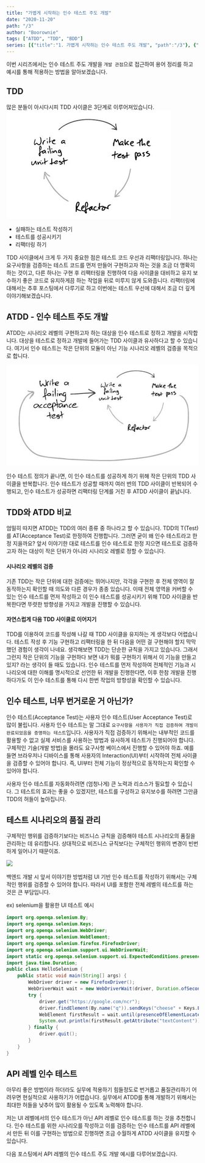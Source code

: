 ```yaml
---
title: "가볍게 시작하는 인수 테스트 주도 개발"
date: "2020-11-20"
path: "/3"
author: "Boorownie"
tags: ["ATDD", "TDD", "BDD"]
series: [{"title":"1. 가볍게 시작하는 인수 테스트 주도 개발", "path":"/3"}, {"title":"2. 인수 테스트 주도로 개발해보기 with Spring"}, {"title":"3. 인수 테스트 주도 개발 팁"}]
---
```


이번 시리즈에서는 인수 테스트 주도 개발을 `개발 관점`으로 접근하여 용어 정리를 하고 예시를 통해 적용하는 방법을 알아보겠습니다.

## TDD

많은 분들이 아시다시피 TDD 사이클은 3단계로 이루어져있습니다.
![image_tdd](../images/tdd.jpg)

- 실패하는 테스트 작성하기
- 테스트를 성공시키기
- 리팩터링 하기

TDD 사이클에서 크게 두 가지 중요한 점은 테스트 코드 우선과 리팩터링입니다.
하나는 요구사항을 검증하는 테스트 코드를 먼저 만들어 구현하고자 하는 것을 조금 더 명확히 하는 것이고, 다른 하나는 구현 후 리팩터링을 진행하여 다음 사이클을 대비하고 유지 보수하기 좋은 코드로 유지하게끔 하는 작업을 뒤로 미루지 않게 도와줍니다.
리팩터링에 대해서는 추후 포스팅에서 다루기로 하고 이번에는 테스트 우선에 대해서 조금 더 깊게 이야기해보겠습니다.


## ATDD - 인수 테스트 주도 개발

ATDD는 시나리오 레벨의 구현하고자 하는 대상을 인수 테스트로 정하고 개발을 시작합니다.
대상을 테스트로 정하고 개발에 들어가는 TDD 사이클과 유사하다고 할 수 있습니다.
여기서 인수 테스트는 작은 단위의 모듈이 아닌 기능 시나리오 레벨의 검증을 목적으로 합니다.

![](../images/atdd.jpg)

인수 테스트 정의가 끝나면, 이 인수 테스트를 성공하게 하기 위해 작은 단위의 TDD 사이클을 반복합니다.
인수 테스트가 성공할 때까지 여러 번의 TDD 사이클이 반복되어 수행되고, 인수 테스트가 성공하면 리팩터링 단계를 거친 후 ATDD 사이클이 끝납니다.

## TDD와 ATDD 비교

엄밀히 따지면 ATDD는 TDD의 여러 종류 중 하나라고 할 수 있습니다. TDD의 T(Test)를 AT(Acceptance Test)로 한정하여 진행합니다.
그러면 굳이 왜 인수 테스트라고 한정 지을까요?
앞서 이야기한 대로 테스트를 인수 테스트로 한정 지으면 테스트로 검증하고자 하는 대상이 작은 단위가 아니라 시나리오 레벨로 정할 수 있습니다.

#### 시나리오 레벨의 검증

기존 TDD는 작은 단위에 대한 검증에는 뛰어나지만, 각각을 구현한 후 전체 영역이 잘 동작하는지 확인할 때 의도와 다른 경우가 종종 있습니다.
이때 전체 영역을 커버할 수 있는 인수 테스트를 먼저 작성하고 이 인수 테스트를 성공시키기 위해 TDD 사이클을 반복한다면 뚜렷한 방향성을 가지고 개발을 진행할 수 있습니다.

#### 자연스럽게 다음 TDD 사이클로 이어지기

TDD를 이용하여 코드를 작성해 나갈 때 TDD 사이클을 유지하는 게 생각보다 어렵습니다.
테스트 작성 후 기능 구현하고 리팩터링을 한 뒤 다음을 어떤 걸 구현해야 할지 막막했던 경험이 생각이 나네요.
생각해보면 TDD는 단순한 규칙을 가지고 있습니다. 그래서 그런지 작은 단위의 기능을 구현하다 보면 내가 뭐를 구현하기 위해서 이 기능을 만들고 있지? 라는 생각이 들 때도 있습니다.
인수 테스트를 먼저 작성하여 전체적인 기능과 시나리오에 대한 이해를 명시적으로 선언한 뒤 개발을 진행한다면, 이후 한참 개발을 진행하다가도 이 인수 테스트를 통해 다시 한번 작업의 방향성을 확인할 수 있습니다.

## 인수 테스트, 너무 번거로운 거 아닌가?

인수 테스트(Acceptance Test)는 사용자 인수 테스트(User Acceptance Test)로 많이 불립니다.
사용자 인수 테스트는 말 그대로 `요구사항을 사용자가 직접 검증하여 개발이 완료되었음을 증명하는 테스트`입니다.
사용자가 직접 검증하기 위해서는 내부적인 코드를 활용할 수 없고 실제 서비스를 사용하는 방법과 유사하게 테스트가 진행되어야 합니다.
구체적인 기술(개발 방법)을 몰라도 요구사항 베이스에서 진행할 수 있어야 하죠.
예를 들면 브라우저나 디바이스를 통해 사용자의 Interaction(UI)부터 시작하여 전체 사이클을 검증할 수 있어야 합니다.
즉, UI부터 전체 기능이 정상적으로 동작하는지 확인할 수 있어야 합니다.

사용자 인수 테스트를 자동화하려면 (엄청나게) 큰 노력과 리소스가 필요할 수 있습니다.
그 테스트의 효과는 좋을 수 있겠지만, 테스트를 구성하고 유지보수를 하려면 그만큼 TDD의 허들이 높아집니다.

## 테스트 시나리오의 품질 관리

구체적인 행위를 검증하기보다는 비즈니스 규칙을 검증해야 테스트 시나리오의 품질을 관리하는 데 유리합니다.
상대적으로 비즈니스 규칙보다는 구체적인 행위의 변경이 빈번하게 일어나기 때문이죠.
> 
![](https://user-images.githubusercontent.com/4353846/72653486-7956cf80-39ce-11ea-82c1-341fbaacb896.png)

백엔드 개발 시 앞서 이야기한 방법처럼 UI 기반 인수 테스트를 작성하기 위해서는 구체적인 행위를 검증할 수 있어야 합니다.
따라서 UI를 포함한 전체 레벨의 테스트를 하는 것은 큰 부담입니다.

ex) selenium을 활용한 UI 테스트 예시
```java
import org.openqa.selenium.By;
import org.openqa.selenium.Keys;
import org.openqa.selenium.WebDriver;
import org.openqa.selenium.WebElement;
import org.openqa.selenium.firefox.FirefoxDriver;
import org.openqa.selenium.support.ui.WebDriverWait;
import static org.openqa.selenium.support.ui.ExpectedConditions.presenceOfElementLocated;
import java.time.Duration;
public class HelloSelenium {
    public static void main(String[] args) {
        WebDriver driver = new FirefoxDriver();
        WebDriverWait wait = new WebDriverWait(driver, Duration.ofSeconds(10));
        try {
            driver.get("https://google.com/ncr");
            driver.findElement(By.name("q")).sendKeys("cheese" + Keys.ENTER);
            WebElement firstResult = wait.until(presenceOfElementLocated(By.cssSelector("h3>div")));
            System.out.println(firstResult.getAttribute("textContent"));
        } finally {
            driver.quit();
        }
    }
}
```

## API 레벨 인수 테스트
아무리 좋은 방법이라 하더라도 실무에 적용하기 힘들정도로 번거롭고 품질관리하기 어려우면 현실적으로 사용하기가 어렵습니다.
실무에서 ATDD를 통해 개발하기 위해서는 최대한 허들을 낮추어 많이 활용될 수 있도록 노력해야 합니다.

저는 UI 레벨에서의 인수 테스트가 아닌 API 레벨로 인수 테스트를 하는 것을 추천합니다.
인수 테스트를 위한 시나리오를 작성하고 이를 검증하는 인수 테스트를 API 레벨에서 만든 뒤 이를 구현하는 방법으로 진행하면 조금 수월하게 ATDD 사이클을 유지할 수 있습니다.

다음 포스팅에서 API 레벨의 인수 테스트 주도 개발 예시를 다루어보겠습니다.

